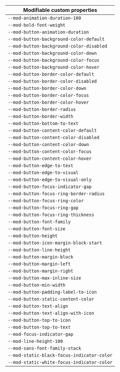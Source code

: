| Modifiable custom properties               |
| ------------------------------------------ |
| `--mod-animation-duration-100`             |
| `--mod-bold-font-weight`                   |
| `--mod-button-animation-duration`          |
| `--mod-button-background-color-default`    |
| `--mod-button-background-color-disabled`   |
| `--mod-button-background-color-down`       |
| `--mod-button-background-color-focus`      |
| `--mod-button-background-color-hover`      |
| `--mod-button-border-color-default`        |
| `--mod-button-border-color-disabled`       |
| `--mod-button-border-color-down`           |
| `--mod-button-border-color-focus`          |
| `--mod-button-border-color-hover`          |
| `--mod-button-border-radius`               |
| `--mod-button-border-width`                |
| `--mod-button-bottom-to-text`              |
| `--mod-button-content-color-default`       |
| `--mod-button-content-color-disabled`      |
| `--mod-button-content-color-down`          |
| `--mod-button-content-color-focus`         |
| `--mod-button-content-color-hover`         |
| `--mod-button-edge-to-text`                |
| `--mod-button-edge-to-visual`              |
| `--mod-button-edge-to-visual-only`         |
| `--mod-button-focus-indicator-gap`         |
| `--mod-button-focus-ring-border-radius`    |
| `--mod-button-focus-ring-color`            |
| `--mod-button-focus-ring-gap`              |
| `--mod-button-focus-ring-thickness`        |
| `--mod-button-font-family`                 |
| `--mod-button-font-size`                   |
| `--mod-button-height`                      |
| `--mod-button-icon-margin-block-start`     |
| `--mod-button-line-height`                 |
| `--mod-button-margin-block`                |
| `--mod-button-margin-left`                 |
| `--mod-button-margin-right`                |
| `--mod-button-max-inline-size`             |
| `--mod-button-min-width`                   |
| `--mod-button-padding-label-to-icon`       |
| `--mod-button-static-content-color`        |
| `--mod-button-text-align`                  |
| `--mod-button-text-align-with-icon`        |
| `--mod-button-top-to-icon`                 |
| `--mod-button-top-to-text`                 |
| `--mod-focus-indicator-gap`                |
| `--mod-line-height-100`                    |
| `--mod-sans-font-family-stack`             |
| `--mod-static-black-focus-indicator-color` |
| `--mod-static-white-focus-indicator-color` |
